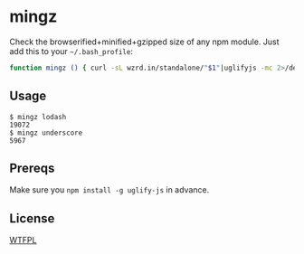 # mingz

Check the browserified+minified+gzipped size of any npm module. Just add this to your `~/.bash_profile`:

```bash
function mingz () { curl -sL wzrd.in/standalone/"$1"|uglifyjs -mc 2>/dev/null|gzip -c|wc -c;}
```

Usage
---

```
$ mingz lodash
19072
$ mingz underscore
5967
```

Prereqs
---

Make sure you `npm install -g uglify-js` in advance.

License
---

[WTFPL](http://www.wtfpl.net/)
